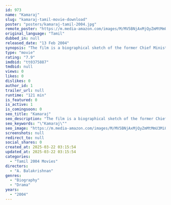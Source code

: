 ```yaml
---
id: 973
name: "Kamaraj"
slug: "kamaraj-tamil-movie-download"
poster: "posters/kamaraj-tamil-2004.jpg"
remote_poster: "https://m.media-amazon.com/images/M/MV5BNjAxMjQyZmMtMmU3Mi00ZGIzLTkzZWMtM2NhNGYxNTgxNjMyXkEyXkFqcGc@._V1_SX300.jpg"
original_language: "Tamil"
dubbed_in: null
released_date: "13 Feb 2004"
synopsis: "The film is a biographical sketch of the former Chief Minister of the then Madras State and the All-India Congress Committee secretary and a respected national figure. The film starts with the young age of Kamaraj and ends with th..."
type: "movie"
rating: "7.9"
imdbid: "tt0375887"
tmdbid: null
views: 0
likes: 0
dislikes: 0
author_id: 1
trailer_url: null
runtime: "121 min"
is_featured: 0
is_active: 1
is_comingsoon: 0
seo_title: "Kamaraj"
seo_description: "The film is a biographical sketch of the former Chief Minister of the then Madras State and the All-India Congress Committee secretary and a respected national figure. The film starts with the young age of Kamaraj and ends with th..."
seo_keywords: "\"Kamaraj\""
seo_image: "https://m.media-amazon.com/images/M/MV5BNjAxMjQyZmMtMmU3Mi00ZGIzLTkzZWMtM2NhNGYxNTgxNjMyXkEyXkFqcGc@._V1_SX300.jpg"
screenshots: null
redirect_to: null
social_shares: 0
created_at: 2025-03-22 03:15:54
updated_at: 2025-03-22 03:15:54
categories:
  - "Tamil 2004 Movies"
directors:
  - "A. Balakrishnan"
genres:
  - "Biography"
  - "Drama"
years:
  - "2004"
---
```

